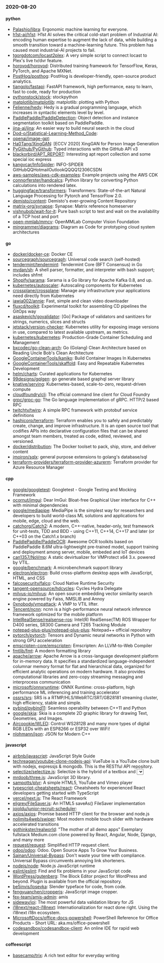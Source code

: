 ### 2020-08-20

#### python
* [Palashio/libra](https://github.com/Palashio/libra): Ergonomic machine learning for everyone.
* [h1st-ai/h1st](https://github.com/h1st-ai/h1st): H1st AI solves the critical cold-start problem of Industrial AI: encoding human expertise to augment the lack of data, while building a smooth transition toward a machine-learning future. This problem has caused most industrial-AI projects to fail.
* [tgorgdotcom/locast2plex](https://github.com/tgorgdotcom/locast2plex): A very simple script to connect locast to Plex's live tv/dvr feature.
* [horovod/horovod](https://github.com/horovod/horovod): Distributed training framework for TensorFlow, Keras, PyTorch, and Apache MXNet.
* [PostHog/posthog](https://github.com/PostHog/posthog):  PostHog is developer-friendly, open-source product analytics.
* [tiangolo/fastapi](https://github.com/tiangolo/fastapi): FastAPI framework, high performance, easy to learn, fast to code, ready for production
* [pythonstock/stock](https://github.com/pythonstock/stock): stockpython
* [matplotlib/matplotlib](https://github.com/matplotlib/matplotlib): matplotlib: plotting with Python
* [Felienne/hedy](https://github.com/Felienne/hedy): Hedy is a gradual programming language, which increases in syntactic elements level by level.
* [PaddlePaddle/PaddleDetection](https://github.com/PaddlePaddle/PaddleDetection): Object detection and instance segmentation toolkit based on PaddlePaddle.
* [jina-ai/jina](https://github.com/jina-ai/jina): An easier way to build neural search in the cloud
* [Dod-o/Statistical-Learning-Method_Code](https://github.com/Dod-o/Statistical-Learning-Method_Code): 
* [openai/image-gpt](https://github.com/openai/image-gpt): 
* [Ha0Tang/XingGAN](https://github.com/Ha0Tang/XingGAN): [ECCV 2020] XingGAN for Person Image Generation
* [PyGithub/PyGithub](https://github.com/PyGithub/PyGithub): Typed interactions with the GitHub API v3
* [blackorbird/APT_REPORT](https://github.com/blackorbird/APT_REPORT): Interesting apt report collection and some special ioc express
* [kangvcar/InfoSpider](https://github.com/kangvcar/InfoSpider): INFO-SPIDER GitHubQQHotmailOutlookQQQQ12306CSDN
* [aws-samples/aws-cdk-examples](https://github.com/aws-samples/aws-cdk-examples): Example projects using the AWS CDK
* [connorferster/handcalcs](https://github.com/connorferster/handcalcs): Python library for converting Python calculations into rendered latex.
* [huggingface/transformers](https://github.com/huggingface/transformers): Transformers: State-of-the-art Natural Language Processing for Pytorch and TensorFlow 2.0.
* [demisto/content](https://github.com/demisto/content): Demisto's ever-growing Content Repository
* [matrix-org/synapse](https://github.com/matrix-org/synapse): Synapse: Matrix reference homeserver
* [vishnubob/wait-for-it](https://github.com/vishnubob/wait-for-it): Pure bash script to test and wait on the availability of a TCP host and port
* [open-mmlab/mmcv](https://github.com/open-mmlab/mmcv): OpenMMLab Computer Vision Foundation
* [mingrammer/diagrams](https://github.com/mingrammer/diagrams):  Diagram as Code for prototyping cloud system architectures

#### go
* [docker/docker-ce](https://github.com/docker/docker-ce): Docker CE
* [sourcegraph/sourcegraph](https://github.com/sourcegraph/sourcegraph): Universal code search (self-hosted)
* [tendermint/tendermint](https://github.com/tendermint/tendermint):  Tendermint Core (BFT Consensus) in Go
* [mvdan/sh](https://github.com/mvdan/sh): A shell parser, formatter, and interpreter with bash support; includes shfmt
* [Shopify/sarama](https://github.com/Shopify/sarama): Sarama is a Go library for Apache Kafka 0.8, and up.
* [kubernetes/autoscaler](https://github.com/kubernetes/autoscaler): Autoscaling components for Kubernetes
* [crossplane/crossplane](https://github.com/crossplane/crossplane): Manage any infrastructure your applications need directly from Kubernetes
* [iawia002/annie](https://github.com/iawia002/annie):  Fast, simple and clean video downloader
* [fluxcd/toolkit](https://github.com/fluxcd/toolkit): Experimental toolkit for assembling CD pipelines the GitOps way
* [asaskevich/govalidator](https://github.com/asaskevich/govalidator): [Go] Package of validators and sanitizers for strings, numerics, slices and structs
* [jetstack/version-checker](https://github.com/jetstack/version-checker): Kubernetes utility for exposing image versions in use, compared to latest available upstream, as metrics.
* [kubernetes/kubernetes](https://github.com/kubernetes/kubernetes): Production-Grade Container Scheduling and Management
* [bxcodec/go-clean-arch](https://github.com/bxcodec/go-clean-arch): Go (Golang) Clean Architecture based on Reading Uncle Bob's Clean Architecture
* [GoogleContainerTools/kaniko](https://github.com/GoogleContainerTools/kaniko): Build Container Images In Kubernetes
* [GoogleContainerTools/skaffold](https://github.com/GoogleContainerTools/skaffold): Easy and Repeatable Kubernetes Development
* [helm/charts](https://github.com/helm/charts): Curated applications for Kubernetes
* [99designs/gqlgen](https://github.com/99designs/gqlgen): go generate based graphql server library
* [knative/serving](https://github.com/knative/serving): Kubernetes-based, scale-to-zero, request-driven compute
* [cloudfoundry/cli](https://github.com/cloudfoundry/cli): The official command line client for Cloud Foundry
* [grpc/grpc-go](https://github.com/grpc/grpc-go): The Go language implementation of gRPC. HTTP/2 based RPC
* [twitchtv/twirp](https://github.com/twitchtv/twirp): A simple RPC framework with protobuf service definitions
* [hashicorp/terraform](https://github.com/hashicorp/terraform): Terraform enables you to safely and predictably create, change, and improve infrastructure. It is an open source tool that codifies APIs into declarative configuration files that can be shared amongst team members, treated as code, edited, reviewed, and versioned.
* [docker/distribution](https://github.com/docker/distribution): The Docker toolset to pack, ship, store, and deliver content
* [jmoiron/sqlx](https://github.com/jmoiron/sqlx): general purpose extensions to golang's database/sql
* [terraform-providers/terraform-provider-azurerm](https://github.com/terraform-providers/terraform-provider-azurerm): Terraform provider for Azure Resource Manager

#### cpp
* [google/googletest](https://github.com/google/googletest): Googletest - Google Testing and Mocking Framework
* [ocornut/imgui](https://github.com/ocornut/imgui): Dear ImGui: Bloat-free Graphical User interface for C++ with minimal dependencies
* [google/mediapipe](https://github.com/google/mediapipe): MediaPipe is the simplest way for researchers and developers to build world-class ML solutions and applications for mobile, edge, cloud and the web.
* [catchorg/Catch2](https://github.com/catchorg/Catch2): A modern, C++-native, header-only, test framework for unit-tests, TDD and BDD - using C++11, C++14, C++17 and later (or C++03 on the Catch1.x branch)
* [PaddlePaddle/PaddleOCR](https://github.com/PaddlePaddle/PaddleOCR): Awesome OCR toolkits based on PaddlePaddle 8.6M ultra-lightweight pre-trained model, support training and deployment among server, mobile, embeded and IoT devices
* [can1357/NoVmp](https://github.com/can1357/NoVmp): A static devirtualizer for VMProtect x64 3.x. powered by VTIL.
* [google/benchmark](https://github.com/google/benchmark): A microbenchmark support library
* [electron/electron](https://github.com/electron/electron): Build cross-platform desktop apps with JavaScript, HTML, and CSS
* [falcosecurity/falco](https://github.com/falcosecurity/falco): Cloud Native Runtime Security
* [tangent-opensource/hdcycles](https://github.com/tangent-opensource/hdcycles): Cycles Hydra Delegate
* [milvus-io/milvus](https://github.com/milvus-io/milvus): An open source embedding vector similarity search engine powered by Faiss, NMSLIB and Annoy
* [0xnobody/vmpattack](https://github.com/0xnobody/vmpattack): A VMP to VTIL lifter.
* [Tencent/ncnn](https://github.com/Tencent/ncnn): ncnn is a high-performance neural network inference framework optimized for the mobile platform
* [IntelRealSense/realsense-ros](https://github.com/IntelRealSense/realsense-ros): Intel(R) RealSense(TM) ROS Wrapper for D400 series, SR300 Camera and T265 Tracking Module
* [notepad-plus-plus/notepad-plus-plus](https://github.com/notepad-plus-plus/notepad-plus-plus): Notepad++ official repository
* [pytorch/pytorch](https://github.com/pytorch/pytorch): Tensors and Dynamic neural networks in Python with strong GPU acceleration
* [emscripten-core/emscripten](https://github.com/emscripten-core/emscripten): Emscripten: An LLVM-to-Web Compiler
* [fmtlib/fmt](https://github.com/fmtlib/fmt): A modern formatting library
* [apache/arrow](https://github.com/apache/arrow): Apache Arrow is a cross-language development platform for in-memory data. It specifies a standardized language-independent columnar memory format for flat and hierarchical data, organized for efficient analytic operations on modern hardware. It also provides computational libraries and zero-copy streaming messaging and interprocess communication
* [microsoft/onnxruntime](https://github.com/microsoft/onnxruntime): ONNX Runtime: cross-platform, high performance ML inferencing and training accelerator
* [ossrs/srs](https://github.com/ossrs/srs): SRS is a RTMP/HLS/WebRTC/SRT/GB28181 streaming cluster, high efficiency, stable and simple.
* [pybind/pybind11](https://github.com/pybind/pybind11): Seamless operability between C++11 and Python
* [google/skia](https://github.com/google/skia): Skia is a complete 2D graphic library for drawing Text, Geometries, and Images.
* [Aircoookie/WLED](https://github.com/Aircoookie/WLED): Control WS2812B and many more types of digital RGB LEDs with an ESP8266 or ESP32 over WiFi!
* [nlohmann/json](https://github.com/nlohmann/json): JSON for Modern C++

#### javascript
* [airbnb/javascript](https://github.com/airbnb/javascript): JavaScript Style Guide
* [techreagan/youtube-clone-nodejs-api](https://github.com/techreagan/youtube-clone-nodejs-api): VueTube is a YouTube clone built with nodejs, expressjs & mongodb. This is the RESTful API repository.
* [selectize/selectize.js](https://github.com/selectize/selectize.js): Selectize is the hybrid of a textbox and <select> box. It's jQuery based and it has autocomplete and native-feeling keyboard navigation; useful for tagging, contact lists, etc.
* [mrdoob/three.js](https://github.com/mrdoob/three.js): JavaScript 3D library.
* [sampotts/plyr](https://github.com/sampotts/plyr): A simple HTML5, YouTube and Vimeo player
* [typescript-cheatsheets/react](https://github.com/typescript-cheatsheets/react): Cheatsheets for experienced React developers getting started with TypeScript
* [vercel/next.js](https://github.com/vercel/next.js): The React Framework
* [eligrey/FileSaver.js](https://github.com/eligrey/FileSaver.js): An HTML5 saveAs() FileSaver implementation
* [jojoldu/junior-recruit-scheduler](https://github.com/jojoldu/junior-recruit-scheduler):    
* [axios/axios](https://github.com/axios/axios): Promise based HTTP client for the browser and node.js
* [nolimits4web/swiper](https://github.com/nolimits4web/swiper): Most modern mobile touch slider with hardware accelerated transitions
* [gothinkster/realworld](https://github.com/gothinkster/realworld): "The mother of all demo apps"  Exemplary fullstack Medium.com clone powered by React, Angular, Node, Django, and many more 
* [request/request](https://github.com/request/request):  Simplified HTTP request client.
* [odoo/odoo](https://github.com/odoo/odoo): Odoo. Open Source Apps To Grow Your Business.
* [Sainan/Universal-Bypass](https://github.com/Sainan/Universal-Bypass): Don't waste your time with compliance. Universal Bypass circumvents annoying link shorteners.
* [nodejs/node](https://github.com/nodejs/node): Node.js JavaScript runtime 
* [eslint/eslint](https://github.com/eslint/eslint): Find and fix problems in your JavaScript code.
* [WordPress/gutenberg](https://github.com/WordPress/gutenberg): The Block Editor project for WordPress and beyond. Plugin is available from the official repository.
* [be5invis/Iosevka](https://github.com/be5invis/Iosevka): Slender typeface for code, from code.
* [fengyuanchen/cropperjs](https://github.com/fengyuanchen/cropperjs): JavaScript image cropper.
* [fex-team/amis-admin](https://github.com/fex-team/amis-admin):  amis 
* [sideway/joi](https://github.com/sideway/joi): The most powerful data validation library for JS
* [i18next/react-i18next](https://github.com/i18next/react-i18next): Internationalization for react done right. Using the i18next i18n ecosystem.
* [MicrosoftDocs/office-docs-powershell](https://github.com/MicrosoftDocs/office-docs-powershell): PowerShell Reference for Office Products - Short URL: aka.ms/office-powershell
* [codesandbox/codesandbox-client](https://github.com/codesandbox/codesandbox-client): An online IDE for rapid web development

#### coffeescript
* [basecamp/trix](https://github.com/basecamp/trix): A rich text editor for everyday writing
